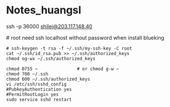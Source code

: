 # Notes\_huangsl

ssh -p 36000 shilei@203.117.148.40

 \# root need ssh localhost without password when install blueking

```text
# ssh-keygen -t rsa -f ~/.ssh/my-ssh-key -C root
cat ~/.ssh/id_rsa.pub >> ~/.ssh/authorized_keys
chmod og-wx ~/.ssh/authorized_keys 

chmod 0755 ~               # or chmod g-w ~   
chmod 700 ~/.ssh
chmod 600 ~/.ssh/authorized_keys
vi /etc/ssh/sshd_config
#PubkeyAuthentication yes
#PermitRootLogin yes
sudo service sshd restart
```



